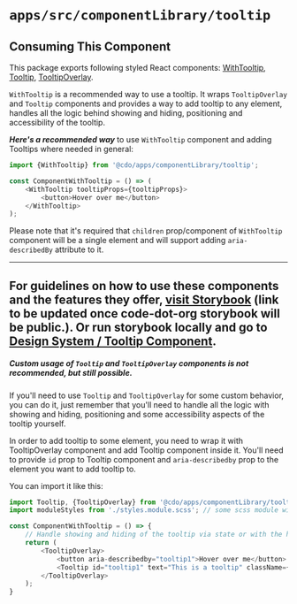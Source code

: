 # `apps/src/componentLibrary/tooltip`

## Consuming This Component

This package exports following styled React
components: [WithTooltip](./WithTooltip.tsx), [Tooltip](T_ooltip.tsx), [TooltipOverlay](Tooltip.tsx).

`WithTooltip` is a recommended way to use a tooltip. It wraps `TooltipOverlay` and `Tooltip` components and provides a
way to add tooltip to any element, handles all the logic behind showing and hiding, positioning and accessibility of the
tooltip.

***Here's a recommended way*** to use `WithTooltip` component and adding Tooltips where needed in general:

```javascript
import {WithTooltip} from '@cdo/apps/componentLibrary/tooltip';

const ComponentWithTooltip = () => (
    <WithTooltip tooltipProps={tooltipProps}>
        <button>Hover over me</button>
    </WithTooltip>
);
```

Please note that it's required that `children` prop/component of `WithTooltip` component will be a single element
and will support adding `aria-describedBy` attribute to it.

------
 For guidelines on how to use these components and the features they
offer, [visit Storybook](https://code-dot-org.github.io/dsco_)
(link to be updated once code-dot-org storybook will be public.).
Or run storybook locally and go
to [Design System / Tooltip Component](http://localhost:9001/?path=/story/designsystem-tooltip--default-tooltip).
------

##### Custom usage of `Tooltip` and `TooltipOverlay` components is not recommended, but still possible.

If you'll need to use `Tooltip` and `TooltipOverlay` for some custom behavior, you can do it, just remember that you'll
need to handle all the logic with showing and hiding, positioning and some accessibility aspects of the tooltip
yourself.

In order to add tooltip to some element, you need to wrap it with TooltipOverlay component and add Tooltip component
inside it. You'll need to provide `id` prop to Tooltip component and `aria-describedby` prop to the element
you want to add tooltip to.

You can import it like this:

```javascript
import Tooltip, {TooltipOverlay} from '@cdo/apps/componentLibrary/tooltip';
import moduleStyles from './styles.module.scss'; // some scss module with tooltip positioning styles

const ComponentWithTooltip = () => {
    // Handle showing and hiding of the tooltip via state or with the help of scss styles
    return (
        <TooltipOverlay>
            <button aria-describedby="tooltip1">Hover over me</button>
            <Tooltip id="tooltip1" text="This is a tooltip" className={moduleStyles.customTooltipStyles}/>
        </TooltipOverlay>
    );
}
```
